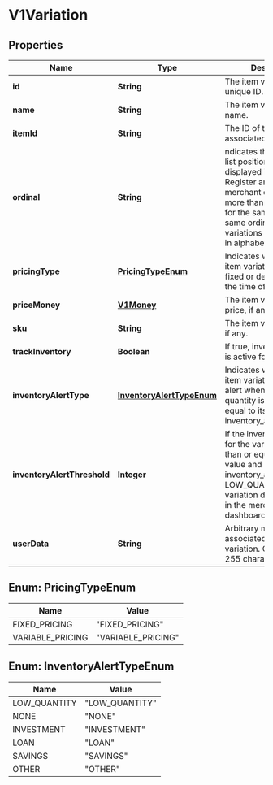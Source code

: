 
# V1Variation

## Properties
Name | Type | Description | Notes
------------ | ------------- | ------------- | -------------
**id** | **String** | The item variation&#39;s unique ID. |  [optional]
**name** | **String** | The item variation&#39;s name. |  [optional]
**itemId** | **String** | The ID of the variation&#39;s associated item. |  [optional]
**ordinal** | **String** | ndicates the variation&#39;s list position when displayed in Square Register and the merchant dashboard. If more than one variation for the same item has the same ordinal value, those variations are displayed in alphabetical order |  [optional]
**pricingType** | [**PricingTypeEnum**](#PricingTypeEnum) | Indicates whether the item variation&#39;s price is fixed or determined at the time of sale. |  [optional]
**priceMoney** | [**V1Money**](V1Money.md) | The item variation&#39;s price, if any. |  [optional]
**sku** | **String** | The item variation&#39;s SKU, if any. |  [optional]
**trackInventory** | **Boolean** | If true, inventory tracking is active for the variation. |  [optional]
**inventoryAlertType** | [**InventoryAlertTypeEnum**](#InventoryAlertTypeEnum) | Indicates whether the item variation displays an alert when its inventory quantity is less than or equal to its inventory_alert_threshold. |  [optional]
**inventoryAlertThreshold** | **Integer** | If the inventory quantity for the variation is less than or equal to this value and inventory_alert_type is LOW_QUANTITY, the variation displays an alert in the merchant dashboard. |  [optional]
**userData** | **String** | Arbitrary metadata associated with the variation. Cannot exceed 255 characters. |  [optional]


<a name="PricingTypeEnum"></a>
## Enum: PricingTypeEnum
Name | Value
---- | -----
FIXED_PRICING | &quot;FIXED_PRICING&quot;
VARIABLE_PRICING | &quot;VARIABLE_PRICING&quot;


<a name="InventoryAlertTypeEnum"></a>
## Enum: InventoryAlertTypeEnum
Name | Value
---- | -----
LOW_QUANTITY | &quot;LOW_QUANTITY&quot;
NONE | &quot;NONE&quot;
INVESTMENT | &quot;INVESTMENT&quot;
LOAN | &quot;LOAN&quot;
SAVINGS | &quot;SAVINGS&quot;
OTHER | &quot;OTHER&quot;



